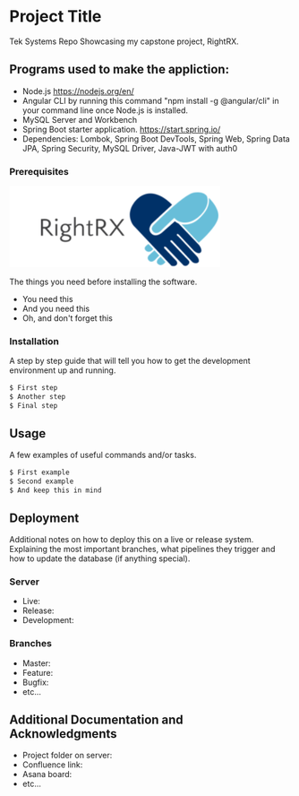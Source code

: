 # Project Title

Tek Systems Repo Showcasing my capstone project, RightRX.

## Programs used to make the appliction:

* Node.js https://nodejs.org/en/
* Angular CLI by running this command "npm install -g @angular/cli" in your command line once Node.js is installed.
* MySQL Server and Workbench
* Spring Boot starter application. https://start.spring.io/
*   Dependencies: Lombok, Spring Boot DevTools, Spring Web, Spring Data JPA, Spring Security, MySQL Driver, Java-JWT with auth0

### Prerequisites

![[RightRXLogo](Rightrxapp\src\assets\logo3.png)](https://github.com/RodneyP18/TekSystemsRepo/blob/main/rightrxapp/src/assets/logo3.png)


The things you need before installing the software.

* You need this
* And you need this
* Oh, and don't forget this

### Installation

A step by step guide that will tell you how to get the development environment up and running.

```
$ First step
$ Another step
$ Final step
```

## Usage

A few examples of useful commands and/or tasks.

```
$ First example
$ Second example
$ And keep this in mind
```

## Deployment

Additional notes on how to deploy this on a live or release system. Explaining the most important branches, what pipelines they trigger and how to update the database (if anything special).

### Server

* Live:
* Release:
* Development:

### Branches

* Master:
* Feature:
* Bugfix:
* etc...

## Additional Documentation and Acknowledgments

* Project folder on server:
* Confluence link:
* Asana board:
* etc...
